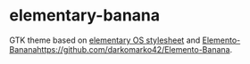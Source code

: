 # elementary-banana
GTK theme based on [elementary OS stylesheet](https://github.com/elementary/stylesheet) and [Elemento-Banana](https://github.com/darkomarko42/Elemento-Banana)https://github.com/darkomarko42/Elemento-Banana.

